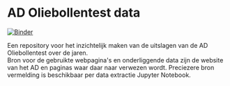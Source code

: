# AD Oliebollentest data

[![Binder](https://mybinder.org/badge.svg)](https://mybinder.org/v2/gh/wardweistra/oliebollen/master)

Een repository voor het inzichtelijk maken van de uitslagen van de AD Oliebollentest over de jaren.  
Bron voor de gebruikte webpagina's en onderliggende data zijn de website van het AD en paginas waar daar naar verwezen wordt. Preciezere bron vermelding is beschikbaar per data extractie Jupyter Notebook.
